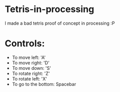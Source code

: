 # Tetris-in-processing
I made a bad tetris proof of concept in processing :P

# Controls:
- To move left: 'A'
- To move right: 'D'
- To move down: 'S'
- To rotate right: 'Z'
- To rotate left: 'X'
- To go to the bottom: Spacebar
